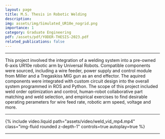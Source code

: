 ```yaml
---
layout: page
title: M.S. Thesis in Robotic Welding
description: 
img: assets/img/Simulated_UR10e_nogrid.png
importance: 1
category: Graduate Engineering
pdf: /assets/pdf/YODER-THESIS-2023.pdf
related_publications: false
---
```



---
This project involved the integration of a welding system into a pre-owned 6-axis UR10e robotic arm by Universal Robots. Compatible components were sourced, including a wire feeder, power supply and control module from Miller and a Tregaskiss MIG gun as an end effector. The aquired components were integrated with custom circuit design into the overall system programmed in ROS and Python. The scope of this project included weld order optimization and control, human-robot collaborative part matching and weld selection, and empirical exercises to find desirable operating perameters for wire feed rate, robotic arm speed, voltage and more.

---


<div class="row mt-3">
    <div class="col-sm mt-4 mt-md-0">
        {% include video.liquid path="assets/video/weld_vid_mp4.mp4" class="img-fluid rounded z-depth-1" controls=true autoplay=true %}
    </div>
</div>

---
<object data="/assets/pdf/YODER-THESIS-2023.pdf" width="1000" height="1000" type='application/pdf'/>


